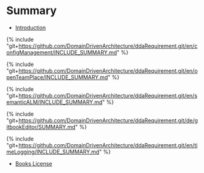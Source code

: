 # Summary
* [Introduction](README.md)

{% include "git+https://github.com/DomainDrivenArchitecture/ddaRequirement.git/en/configManagement/INCLUDE_SUMMARY.md" %} 

{% include "git+https://github.com/DomainDrivenArchitecture/ddaRequirement.git/en/openTeamPlace/INCLUDE_SUMMARY.md" %} 

{% include "git+https://github.com/DomainDrivenArchitecture/ddaRequirement.git/en/semanticALM/INCLUDE_SUMMARY.md" %}

{% include "git+https://github.com/DomainDrivenArchitecture/ddaRequirement.git/de/gitbookEditor/SUMMARY.md" %}

{% include "git+https://github.com/DomainDrivenArchitecture/ddaRequirement.git/en/timeLogging/INCLUDE_SUMMARY.md" %}

* [Books License](LICENSE.md)
